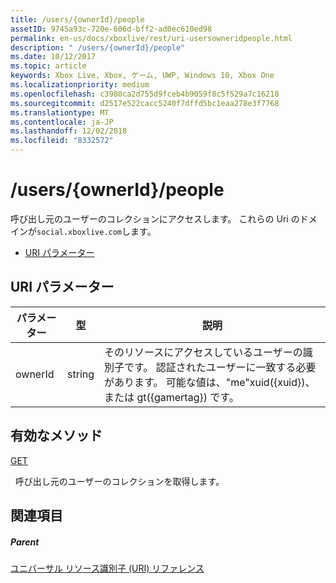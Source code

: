 ```yaml
---
title: /users/{ownerId}/people
assetID: 9745a93c-720e-606d-bff2-ad0ec610ed98
permalink: en-us/docs/xboxlive/rest/uri-usersowneridpeople.html
description: " /users/{ownerId}/people"
ms.date: 10/12/2017
ms.topic: article
keywords: Xbox Live, Xbox, ゲーム, UWP, Windows 10, Xbox One
ms.localizationpriority: medium
ms.openlocfilehash: c3980ca2d755d9fceb4b9059f8c5f529a7c16218
ms.sourcegitcommit: d2517e522cacc5240f7dffd5bc1eaa278e3f7768
ms.translationtype: MT
ms.contentlocale: ja-JP
ms.lasthandoff: 12/02/2018
ms.locfileid: "8332572"
---
```

# <a name="usersowneridpeople"></a>/users/{ownerId}/people
呼び出し元のユーザーのコレクションにアクセスします。 これらの Uri のドメインが`social.xboxlive.com`します。
 
  * [URI パラメーター](#ID4EV)
 
<a id="ID4EV"></a>

 
## <a name="uri-parameters"></a>URI パラメーター
 
| パラメーター| 型| 説明| 
| --- | --- | --- | 
| ownerId| string| そのリソースにアクセスしているユーザーの識別子です。 認証されたユーザーに一致する必要があります。 可能な値は、"me"xuid({xuid})、または gt({gamertag}) です。| 
  
<a id="ID4EOB"></a>

 
## <a name="valid-methods"></a>有効なメソッド

[GET](uri-usersowneridpeopleget.md)

&nbsp;&nbsp;呼び出し元のユーザーのコレクションを取得します。
 
<a id="ID4EYB"></a>

 
## <a name="see-also"></a>関連項目
 
<a id="ID4E1B"></a>

 
##### <a name="parent"></a>Parent 

[ユニバーサル リソース識別子 (URI) リファレンス](../atoc-xboxlivews-reference-uris.md)

   